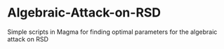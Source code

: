 # Algebraic-Attack-on-RSD
Simple scripts in Magma for finding optimal parameters for the algebraic attack on RSD
